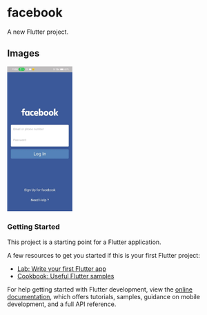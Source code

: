 # facebook

A new Flutter project.

## Images

<img src="https://raw.githubusercontent.com/Rahul-Chaudhary-dev/facebook/master/assets/images/login.webp" height="30%" width="30%">

### Getting Started

This project is a starting point for a Flutter application.

A few resources to get you started if this is your first Flutter project:

- [Lab: Write your first Flutter app](https://docs.flutter.dev/get-started/codelab)
- [Cookbook: Useful Flutter samples](https://docs.flutter.dev/cookbook)

For help getting started with Flutter development, view the
[online documentation](https://docs.flutter.dev/), which offers tutorials,
samples, guidance on mobile development, and a full API reference.
